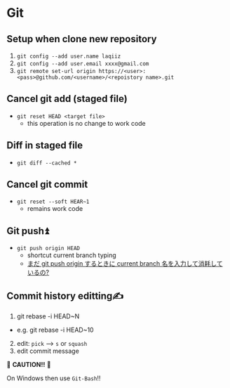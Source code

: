 # Git

## Setup when clone new repository

1. `git config --add user.name laqiiz`
2. `git config --add user.email xxxx@gmail.com`
3. `git remote set-url origin https://<user>:<pass>@github.com/<username>/<repoistory name>.git`

## Cancel git add (staged file)

* `git reset HEAD <target file>`
  * this operation is no change to work code

## Diff in staged file
* `git diff --cached *`

## Cancel git commit

* `git reset --soft HEAR~1`
  * remains work code

## Git push⏫

* `git push origin HEAD`
  * shortcut current branch typing
  * [まだ git push origin するときに current branch 名を入力して消耗しているの?](https://qiita.com/mabots/items/76d48aa33720287253bf)


## Commit history editting✍

1. git rebase -i HEAD~N
  * e.g. git rebase -i HEAD~10
2. edit: `pick` --> `s` or `squash`
3. edit commit message

📢 **CAUTION!!** 📢 

On Windows then use `Git-Bash`!! 

